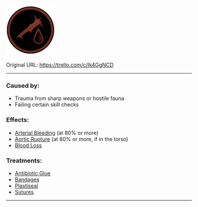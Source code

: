 ![bleeding.png\|200](./Bleeding%20-%20Attachments/6718845db30472d958dd7e86.png)

Original URL: https://trello.com/c/Ik4GgNCD

---

### Caused by:

- Trauma from sharp weapons or hostile fauna
- Failing certain skill checks

### Effects:

- [Arterial Bleeding](../Extremities/Arterial%20Bleeding.md) (at 80% or more)
- [Aortic Rupture](../Torso/Aortic%20Rupture.md) (at 80% or more, if in the torso)
- [Blood Loss](../Blood/Blood%20Loss.md)

### Treatments:

- [Antibiotic Glue](../Items/Antibiotic%20Glue.md)
- [Bandages](../Items/Bandages.md)
- [Plastiseal](../Items/Plastiseal.md)
- [Sutures](../Items/Sutures.md)

---

